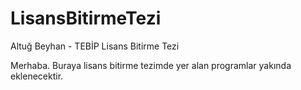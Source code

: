 # LisansBitirmeTezi
Altuğ Beyhan - TEBİP Lisans Bitirme Tezi

Merhaba. Buraya lisans bitirme tezimde yer alan programlar yakında eklenecektir.
